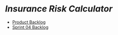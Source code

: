 # *Insurance Risk Calculator*

- [Product Backlog](backlog.md)
- [Sprint 04 Backlog](sprint-04-backlog.md)
